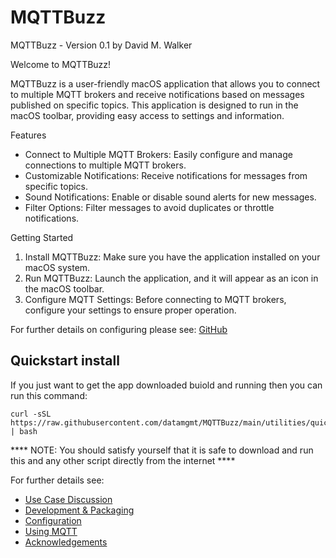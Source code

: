 # MQTTBuzz

MQTTBuzz - Version 0.1 by David M. Walker

Welcome to MQTTBuzz!

MQTTBuzz is a user-friendly macOS application that allows you to connect to multiple MQTT brokers and receive notifications based on messages published on specific topics. This application is designed to run in the macOS toolbar, providing easy access to settings and information.

Features

 * Connect to Multiple MQTT Brokers: Easily configure and manage connections to multiple MQTT brokers.
 * Customizable Notifications: Receive notifications for messages from specific topics.
 * Sound Notifications: Enable or disable sound alerts for new messages.
 * Filter Options: Filter messages to avoid duplicates or throttle notifications.

Getting Started

 1. Install MQTTBuzz: Make sure you have the application installed on your macOS system.
 2.	Run MQTTBuzz: Launch the application, and it will appear as an icon in the macOS toolbar.
 3.	Configure MQTT Settings: Before connecting to MQTT brokers, configure your settings to ensure proper operation.

For further details on configuring please see: [GitHub](https://github.com/datamgmt/MQTTBuzz)

## Quickstart install

If you just want to get the app downloaded buiold and running then you can run this command:
```
curl -sSL https://raw.githubusercontent.com/datamgmt/MQTTBuzz/main/utilities/quickstart | bash
```
**** NOTE: You should satisfy yourself that it is safe to download and run this and any other script directly from the internet ****

For further details see:

 *  [Use Case Discussion](https://github.com/datamgmt/MQTTBuzz/blob/main/UseCase.md)
 *  [Development & Packaging](https://github.com/datamgmt/MQTTBuzz/blob/main/Development.md)
 *  [Configuration](https://github.com/datamgmt/MQTTBuzz/blob/main/Configuration.md)
 *  [Using MQTT](https://github.com/datamgmt/MQTTBuzz/blob/main/Using.md)
 *  [Acknowledgements](https://github.com/datamgmt/MQTTBuzz/blob/main/Acknowledgements.md)
